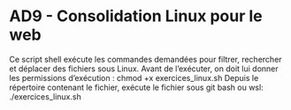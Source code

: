 # AD9 - Consolidation Linux pour le web
Ce script shell exécute les commandes demandées pour filtrer, rechercher et déplacer des fichiers sous Linux.
Avant de l’exécuter, on doit lui donner les permissions d’exécution :
chmod +x exercices_linux.sh
Depuis le répertoire contenant le fichier, exécute le fichier sous git bash ou wsl:
./exercices_linux.sh
